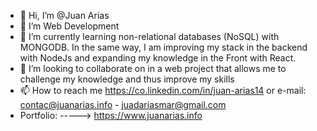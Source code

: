 - 👋 Hi, I’m @Juan Arias
- 👀 I’m Web Development
- 🌱 I’m currently learning non-relational databases (NoSQL) with MONGODB. In the same way, I am improving my stack in the backend with NodeJs and expanding my knowledge in the Front with React.
- 💞️ I’m looking to collaborate on in a web project that allows me to challenge my knowledge and thus improve my skills
- 📫 How to reach me https://co.linkedin.com/in/juan-arias14 or e-mail: contac@juanarias.info - juadariasmar@gmail.com
- Portfolio: -----> https://www.juanarias.info

<!---
juadariasmar/juadariasmar is a ✨ special ✨ repository because its `README.md` (this file) appears on your GitHub profile.
You can click the Preview link to take a look at your changes.
--->
